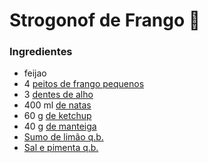 # Strogonof de Frango :chicken:		 

### Ingredientes

- feijao
- 4 [peitos de frango pequenos](https://www.teleculinaria.pt/ingrediente/peitos-de-frango-pequenos/)
- 3 [dentes de alho](https://www.teleculinaria.pt/ingrediente/dentes-de-alho/)
- 400 ml [de natas](https://www.teleculinaria.pt/ingrediente/de-natas/)
- 60 g [de ketchup](https://www.teleculinaria.pt/ingrediente/de-ketchup/)
- 40 g [de manteiga](https://www.teleculinaria.pt/ingrediente/de-manteiga/)
- [Sumo de limão q.b.](https://www.teleculinaria.pt/ingrediente/sumo-de-limao-q-b/)
- [Sal e pimenta q.b.](https://www.teleculinaria.pt/ingrediente/sal-e-pimenta-q-b/)
